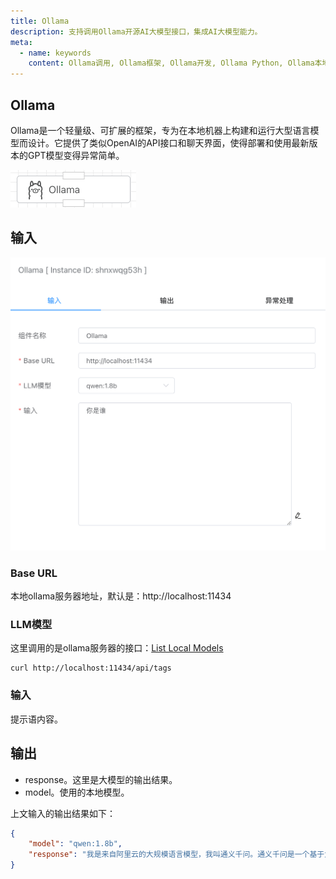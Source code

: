 ```yaml
---
title: Ollama
description: 支持调用Ollama开源AI大模型接口，集成AI大模型能力。
meta:
  - name: keywords
    content: Ollama调用, Ollama框架, Ollama开发, Ollama Python, Ollama本地部署调用, 低代码, AI工作流, 流程引擎
---
```


## Ollama

Ollama是一个轻量级、可扩展的框架，专为在本地机器上构建和运行大型语言模型而设计。它提供了类似OpenAI的API接口和聊天界面，使得部署和使用最新版本的GPT模型变得异常简单。



<img src="./img/ollama_menu.png" alt="image-20240926190029651" style="zoom:50%;" />



## 输入

<img src="./img/ollama_input_parameter.png" alt="image-20240926185946070" style="zoom:50%;" />

### Base URL

本地ollama服务器地址，默认是：http://localhost:11434



### LLM模型

这里调用的是ollama服务器的接口：[List Local Models](https://github.com/ollama/ollama/blob/main/docs/api.md#list-local-models)

```
curl http://localhost:11434/api/tags
```



### 输入

提示语内容。



## 输出

- response。这里是大模型的输出结果。
- model。使用的本地模型。

上文输入的输出结果如下：

```json
{
    "model": "qwen:1.8b",
    "response": "我是来自阿里云的大规模语言模型，我叫通义千问。通义千问是一个基于大型预训练模型的多模态对话系统，可以理解和回答多种自然语言处理任务，如文本分类、情感分析、机器翻译等。\n\n通义千问能够进行多模态对话，主要是利用了预训练模型的知识和语义理解能力。在多模态对话中，通义千问会根据用户的提问和上下文信息，从多个预训练模型中选择最合适的模型特征和语义知识，然后生成与用户问题相关、具有适当语法结构的自然语言文本回复给用户。\n\n通过这种方式，通义千问可以有效地理解和回答多种多模态对话任务，从而为用户提供更丰富、更个性化的多模态对话体验。"
}
```

